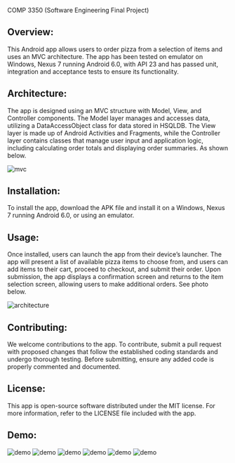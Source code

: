 COMP 3350 (Software Engineering Final Project)

## Overview:
This Android app allows users to order pizza from a selection of items and uses an MVC architecture. The app has been tested on emulator on Windows, Nexus 7 running Android 6.0, with API 23 and has passed unit, integration and acceptance tests to ensure its functionality.

## Architecture:
The app is designed using an MVC structure with Model, View, and Controller components. The Model layer manages and accesses data, utilizing a DataAccessObject class for data stored in HSQLDB. The View layer is made up of Android Activities and Fragments, while the Controller layer contains classes that manage user input and application logic, including calculating order totals and displaying order summaries. As shown below.

![mvc](MVC.png/)

## Installation:
To install the app, download the APK file and install it on a Windows, Nexus 7 running Android 6.0, or using an emulator. 

## Usage:
Once installed, users can launch the app from their device’s launcher. The app will present a list of available pizza items to choose from, and users can add items to their cart, proceed to checkout, and submit their order. Upon submission, the app displays a confirmation screen and returns to the item selection screen, allowing users to make additional orders. See photo below.

![architecture](architecture.png/)


## Contributing:
We welcome contributions to the app. To contribute, submit a pull request with proposed changes that follow the established coding standards and undergo thorough testing. Before submitting, ensure any added code is properly commented and documented.


## License:
This app is open-source software distributed under the MIT license. For more information, refer to the LICENSE file included with the app.

## Demo:
![demo](Page1.png/)
![demo](Page2.png/)
![demo](Page3.png/)
![demo](Page4.png/)
![demo](Page5.png/)
![demo](Page6.png/)

